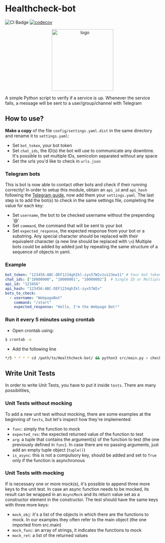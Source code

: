 # Healthcheck-bot
![CI Badge](https://github.com/QD-2022/Healthcheck-bot/actions/workflows/ci.yml/badge.svg)
[![codecov](https://codecov.io/gh/QD-2022/Healthcheck-bot/branch/main/graph/badge.svg?token=G54CHQRYTC)](https://codecov.io/gh/QD-2022/Healthcheck-bot)

<p align="center">
    <img src="icon.jpeg" alt="logo" width="200">
</p>

A simple Python script to verify if a service is up. Whenever the service falls, a message will be sent to a user/group/channel with Telegram

## How to use?
**Make a copy** of the file `config/settings.yaml.dist` in the same directory and rename it to `settings.yaml`:
- Set `bot_token`, your bot token
- Set `chat_ids`, the ID(s) the bot will use to communicate any downtime. It's possible to set multiple IDs, semicolon separated without any space
- Set the urls you'd like to check in `urls.json`

### Telegram bots
This is bot is now able to contact other bots and check if their running correctly!
In order to setup this module, obtain an `api_id` and `api_hash` following the [Telegram guide](https://core.telegram.org/api/obtaining_api_id), now add them your `settings.yaml`. 
The last step is to add the bot(s) to check in the same settings file, completing the value for each key:
- Set `username`, the bot to be checked username without the prepending '@'
- Set `command`, the command that will be sent to your bot
- Set `expected_response`, the expected response from your bot or a substring. Any special character should be replaced with their equivalent character (a new line should be replaced with `\n`)
Multiple bots could be added by added just by repeating the same structure of a sequence of objects in yaml. 

### Example
```yaml
bot_token: "123456:ABC-DEF1234ghIkl-zyx57W2v1u123ew11" # Your bot token
chat_ids: ["10000000", "10000001", "10000002"]  # Single ID or Multiple IDs
api_id: "123456"
api_hash: "123456:ABC-DEF1234ghIkl-zyx57W2v"
bots_to_check:
  - username: "WebpageBot"
    command: "/start"
    expected_response: "Hello, I'm the Webpage Bot!"
```

### Run it every 5 minutes using crontab
- Open crontab using:
```bash
$ crontab -e
```
- Add the following line
```bash
*/5 * * * * cd /path/to/Healthcheck-bot/ && python3 src/main.py > checks.log 2> errors.log    
```

## Write Unit Tests
In order to write Unit Tests, you have to put it inside `tests`.
There are many possibilities, 

### Unit Tests without mocking
To add a new unit test without mocking, there are some examples at the beginning of `tests`, but let's inspect how they're implemented:
- `func`: simply the function to mock
- `expected_res`: the expected returned value of the function to test
- `arg`: a tuple that contains the argument(s) of the function to test (the one previously defined in `func`). In case there are no passing arguments, just add an empty tuple object (`tuple()`)
- `is_async`: this is not a compulsory key, should be added and set to `True` only if the function is asynchronous

### Unit Tests with mocking
If is necessary one or more mock(s), it's possible to append three more keys to the unit test.
In case an async function needs to be mocked, its result can be wrapped in an `AsyncMock` and its return value set as a constructor element in the constructor. 
The test should have the same keys with three more keys:
- `mock_obj`: it's a list of the objects in which there are the functions to mock. In our examples they often refer to the main object (the one imported from src.main)
- `mock_func`: an array of strings, it indicates the functions to mock
- `mock_ret`: a list of the returned values